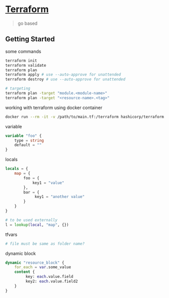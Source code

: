 # [Terraform](https://developer.hashicorp.com/terraform)

>go based

## Getting Started

some commands
```bash
terraform init
terraform validate
terraform plan
terraform apply # use --auto-approve for unattended
terraform destroy # use --auto-approve for unattended

# targeting
terraform plan -target "module.<module-name>"
terraform plan -target "<resource-name>.<tag>"
```

working with terraform using docker container
```bash
docker run --rm -it -v /path/to/main.tf:/terraform hashicorp/terraform -chdir=/terraform <command>
```

variable
```tf
variable "foo" {
	type = string
	default = ""
}
```

locals
```tf
locals = {
	map = {
		foo = {
			key1 = "value"
		},
		bar = {
			 key1 = "another value"
		}
	}
}

# to be used externally
l = lookup(local, "map", {})
```

tfvars
```tf
# file must be same as folder name?
```

dynamic block
```tf
dynamic "resource_block" {
	for_each = var.some_value
	content {
		 key: each.value.field
		 key2: each.value.field2
	}
}
```